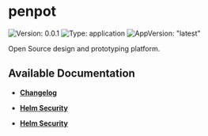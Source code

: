 # penpot

![Version: 0.0.1](https://img.shields.io/badge/Version-0.0.1-informational?style=flat-square) ![Type: application](https://img.shields.io/badge/Type-application-informational?style=flat-square) ![AppVersion: "latest"](https://img.shields.io/badge/AppVersion-"latest"-informational?style=flat-square)

Open Source design and prototyping platform.

## Available Documentation

- [**Changelog**](CHANGELOG)

- [**Helm Security**](container-security)

- [**Helm Security**](helm-security)

